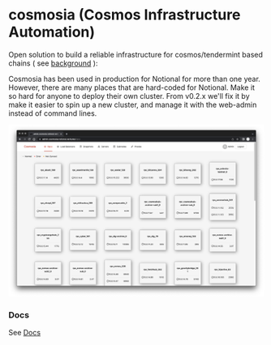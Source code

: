 # cosmosia (Cosmos Infrastructure Automation)

Open solution to build a reliable infrastructure for cosmos/tendermint based chains ( see [background](https://github.com/cosmos/chain-registry/issues/214) ):

Cosmosia has been used in production for Notional for more than one year.
However, there are many places that are hard-coded for Notional. Make it so hard for anyone to deploy their own cluster.
From v0.2.x we'll fix it by make it easier to spin up a new cluster, and manage it with the web-admin instead of command lines.

![web-admin.png](./docs/web-admin.png)


### Docs
See [Docs](https://notional-labs.github.io/cosmosia/#/)
